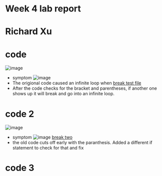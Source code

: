 # Week 4 lab report
# Richard Xu


# code
![image](https://user-images.githubusercontent.com/97650817/151886883-89f60ab1-d69d-47a9-8ed6-aa4c73e2c415.png)
* symptom
![image](https://user-images.githubusercontent.com/97650817/151886935-4cfa5793-f30a-43eb-9719-1103fe686106.png)
* The origional code caused an infinite loop when 
[break test file](https://github.com/rdxu1688/markdown-parse-main-RX/blob/main/break.md)
* After the code checks for the bracket and parentheses, if another one shows up it will break and go into an infinite loop. 




# code 2
![image](https://user-images.githubusercontent.com/97650817/151891108-175569e3-17c1-4192-8927-23742633eddd.png)
* symptom
![image](https://user-images.githubusercontent.com/97650817/157571797-fc1ddd06-5ec0-47cf-8042-034a6c624d91.png)
[break two](https://github.com/rdxu1688/markdown-parse-main-RX/blob/main/breaktwo.md)
* the old code cuts off early with the paranthesis. Added a different if statement to check for that and fix


# code 3


